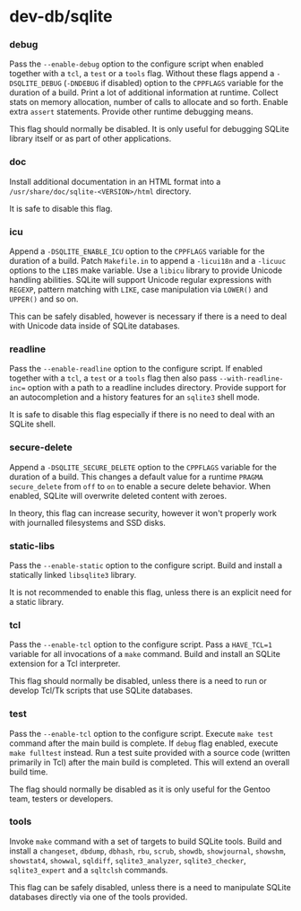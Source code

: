# dev-db/sqlite

### debug
Pass the `--enable-debug` option to the configure script when enabled together with a `tcl`, a `test` or a `tools` flag. Without these flags append a `-DSQLITE_DEBUG` (`-DNDEBUG` if disabled) option to the `CPPFLAGS` variable for the duration of a build. Print a lot of additional information at runtime. Collect stats on memory allocation, number of calls to allocate and so forth. Enable extra `assert` statements. Provide other runtime debugging means.

This flag should normally be disabled. It is only useful for debugging SQLite library itself or as part of other applications.

### doc
Install additional documentation in an HTML format into a `/usr/share/doc/sqlite-<VERSION>/html` directory.

It is safe to disable this flag.

### icu
Append a `-DSQLITE_ENABLE_ICU` option to the `CPPFLAGS` variable for the duration of a build. Patch `Makefile.in` to append a `-licui18n` and a `-licuuc` options to the `LIBS` make variable. Use a `libicu` library to provide Unicode handling abilities. SQLite will support Unicode regular expressions with `REGEXP`, pattern matching with `LIKE`, case manipulation via `LOWER()` and `UPPER()` and so on.

This can be safely disabled, however is necessary if there is a need to deal with Unicode data inside of SQLite databases.

### readline
Pass the `--enable-readline` option to the configure script. If enabled together with a `tcl`, a `test` or a `tools` flag then also pass `--with-readline-inc=` option with a path to a readline includes directory. Provide support for an autocompletion and a history features for an `sqlite3` shell mode.

It is safe to disable this flag especially if there is no need to deal with an SQLite shell.

### secure-delete
Append a `-DSQLITE_SECURE_DELETE` option to the `CPPFLAGS` variable for the duration of a build. This changes a default value for a runtime `PRAGMA secure_delete` from `off` to `on` to enable a secure delete behavior. When enabled, SQLite will overwrite deleted content with zeroes.

In theory, this flag can increase security, however it won't properly work with journalled filesystems and SSD disks.

### static-libs
Pass the `--enable-static` option to the configure script. Build and install a statically linked `libsqlite3` library.

It is not recommended to enable this flag, unless there is an explicit need for a static library.

### tcl
Pass the `--enable-tcl` option to the configure script. Pass a `HAVE_TCL=1` variable for all invocations of a `make` command. Build and install an SQLite extension for a Tcl interpreter.

This flag should normally be disabled, unless there is a need to run or develop Tcl/Tk scripts that use SQLite databases.

### test
Pass the `--enable-tcl` option to the configure script. Execute `make test` command after the main build is complete. If `debug` flag enabled, execute `make fulltest` instead. Run a test suite provided with a source code (written primarily in Tcl) after the main build is completed. This will extend an overall build time.

The flag should normally be disabled as it is only useful for the Gentoo team, testers or developers.

### tools
Invoke `make` command with a set of targets to build SQLite tools. Build and install a `changeset`, `dbdump`, `dbhash`, `rbu`, `scrub`, `showdb`, `showjournal`, `showshm`, `showstat4`, `showwal`, `sqldiff`, `sqlite3_analyzer`, `sqlite3_checker`, `sqlite3_expert` and a `sqltclsh` commands.

This flag can be safely disabled, unless there is a need to manipulate SQLite databases directly via one of the tools provided.

